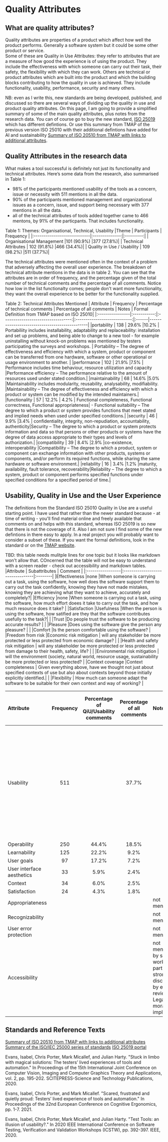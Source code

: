 # Quality Attributes

## What are quality attributes?
Quality attributes are properties of a product which affect how well the product performs. Generally a software system but it could be some other product or service.  
Some of these are Quality in Use Attributes: they refer to attributes that are a measure of how good the experience is of using the product. They include the effectiveness with which someone can carry out their task, their safety, the flexibility with which they can work. 
Others are technical or product attributes which are built into the product and which the building blocks contributing to how the quality in use is achieved. They include functionality, usability, performance, security and many others.  

NB: even as I write this, new standards are being developed, published, and discussed so there are several ways of dividing up the quality in use and product quality attributes. 
On this page, I am going to provide a simplified summary of some of the main quality attributes, plus notes from the research data. 
You can of course go to buy the new standard, [ISO 25019](https://www.iso.org/standard/78177.html) which has different defintions.
Or use this summary from TMAP of the previous version ISO 25010 with their additional defintions have added for AI and sustainability [Summary of ISO 20510 from TMAP with links to additional attributes](https://www.tmap.net/wiki/quality-characteristics). 

## Quality Attributes in the research data
What makes a tool successful is definitely not just its functionality and technical attributes. Here’s some data from the research, also summarised in Table 1:

- 98% of the participants mentioned usability of the tools as a concern, issue or necessity with 511 mentions in all the data.
- 90% of the participants mentioned management and organizational issues as a concern, issue, and support being necessary with 377 mentions in all the data.
- all of the technical attributes of tools added together came to 466 mentons, by 91% of the particpants. That includes functionality.

Table 1: Themes: Organisational, Technical, Usability
|Theme                        |	Participants   |	Frequency |
|:----------------------------|:--------------:|:---------:|
| Organisational Management   |101 (90.9%)     |377 (27.8%)|
| Technical Attributes        |	102 (91.8%)    |466 (34.4%)|
| Quality in Use / Usability  |	109 (98.2%)    |511 (37.7%)|


The technical attributes were mentioned often in the context of a problem that adversely affecting the overall user experience. The breakdown of technical attribute mentions in the data is in table 2. You can see that the attributes are in order of frequency, and the percentage given of the total number of technical comments and the percentage of all comments. Notice how low in the list functionalty comes; people don't want more functionality, they want the overall experience to be better for the functionality supplied.

Table 2: Technical Attributes Mentioned
| Attribute       | Frequency   | Percentage of technical comments   | Percentage of all comments   | Notes | Formal Definition from TMAP based on ISO 25010|
|:----------------|:-----------:|:----------------------------------:|:----------------------------:|:------|-----------------------------------------------|
|portability      |	138         | 29.6%                              |10.2%                         | Portabiliity includes installability, adaptability and replaceability: installation and set up problems, and being able to change to a new tool - for example uninstalling without knock-on problems was mentioned by testers participating the surveys and workshops. | Portability – The degree of effectiveness and efficiency with which a system, product or component can be transferred from one hardware, software or other operational or usage environment to another. |
|performance      |	102         | 21.9%                              |7.5%                          | Performance includes time behaviour, resource utilization and capacity |Performance efficiency – The performance relative to the amount of resources used under stated condition.|
|maintainability  | 68          | 14.6%                              |5.0%                          |Maintainability includes modularity, reusability, analysability, modifiability.  |Maintainability – The degree of effectiveness and efficiency with which a product or system can be modified by the intended maintainers.|
|functionality    | 57          | 12.2%                              | 4.2%                         | Functional completeness, Functional correctness, Functional appropriateness| - Functional suitability – The degree to which a product or system provides functions that meet stated and implied needs when used under specified conditions.|
|security	      | 46          | 9.9%                               |3.4%                          | confidentiality, integrity, non-repudiation, accountability, authenticity|Security – The degree to which a product or system protects information and data so that persons or other products or systems have the degree of data access appropriate to their types and levels of authorization.|
|compatibility	  | 39          | 8.4%                               |2.9%                          |co-existence, interoperability |Compatibility – The degree to which a product, system or component can exchange information with other products, systems or components, and/or perform its required functions, while sharing the same hardware or software environment.|
|reliability	  | 16          | 3.4%                               |1.2%                          |maturity, availability, fault tolerance, recoverability|Reliability – The degree to which a system, product or component performs specified functions under specified conditions for a specified period of time.|
  
## Usability, Quality in Use and the User Experience

The definitions from the Standard ISO 25010 Quality in Use are a useful starting point. I have used that rather than the newer standard because - at time of writing - you'll find material online and freely available that comments on and helps with this standard, whereas ISO 25019 is so new that there is not the coverage of it. Also I am not sure I find some of the new defintions in there easy to apply. In a real project you will probably want to consider a subset of these. If you want the formal definitions, look in the standard or on the [TMAP website](https://www.tmap.net/wiki/quality-characteristics).

TBD: this table needs mulitple lines for one topic but it looks like markdown won't allow that. COncerned that the table will not be easy to understand with a screen reader - check out accessibility and markdown tables. 
|Attribute         | Subattributes                    | Comment |
|:-----------------|:---------------------------------|:--------|
|Effectiveness     |none                              |When someone is carrying out a task, using the software, how well does the software support them to carry out the task confidently, knowing they have not made mistakes, knowing they are achieving what they want to achieve, accurately and completely?|
|Efficiency        |none                              |When someone is carrying out a task, using the software, how much effort doees it take to carry out the task, and how much resource does it take?                  |
|Satisfaction      |Usefulness                        |When the person is using the software, how satified are they that the software contributes usefully to the task?|
|                  |Trust                             |Do people trust the software to be producing accurate results?   |
|                  |Pleasure                          |Does using the software give the person any pleasure?   |
|                  |Comfort                           |Is the person comfortable using the software?    |
|Freedom from risk |Economic risk mitigation          | will any stakeholder be more protected or less protected from economic damage? |
|                  |Health and safety risk mitigation | will any stakeholder be more protected or less protected from damage to their health, safety, life? | 
|                  |Environmental risk mitigation     | will the environment (society, natural world, resource usage, sustainability be more protected or less protected?  |
|Context coverage  |Context completeness              | Given everything above, have we thought not just about specified contexts of use but also about contexts beyond those initially explicitly identified.|
|                  |Flexibility                       |  How much can someone adapt the software to be suitable for their own context and way of working? |




| Attribute       | Frequency   | Percentage of QiU/Usability comments   | Percentage of all comments   | Notes | Formal Definition from TMAP based on ISO 25010|
|:----------------|:-----------:|:--------------------------------------:|:----------------------------:|:------|-----------------------------------------------|
|  Usability      |   511       |                                        | 37.7%                        |       |Usability is the degree to which a product or system can be used by specified users to achieve specified goals with effectiveness, efficiency and satisfaction in a specified context of use.                    |
| Operability     | 250         | 44.4%                                  | 18.5%                         |
| Learnability    | 125         | 22.2%                                  | 9.2%                          |
| User goals      |  97         | 17.2%                                  | 7.2%                          |
| User interface aesthetics |33 | 5.9%                                   | 2.4%                          | 
| Context         | 34          | 6.0%                                   | 2.5%
| Satisfaction    | 24          | 4.3%                                   | 1.8% 
| Appropriateness ||||not mentioned||
| Recognizability||||not mentioned||
| User error protection||||not mentioned||
| Accessibility||||not mentioned by survey or workshop participants, strongly discussed by expert reviewer. Legal and moral implications||
  

 
## Standards and Reference Texts

[Summary of ISO 20510 from TMAP with links to additional attributes](https://www.tmap.net/wiki/quality-characteristics)
[Summary of the ISO/IEC 25000 series of standards](https://iso25000.com/index.php/en/iso-25000-standards)
[ISO 25019 portal](https://www.iso.org/standard/78177.html)

Evans, Isabel, Chris Porter, Mark Micallef, and Julian Harty. "Stuck in limbo with magical solutions: The testers’ lived experiences of tools and automation." In Proceedings of the 15th International Joint Conference on Computer Vision, Imaging and Computer Graphics Theory and Applications, vol. 2, pp. 195-202. SCITEPRESS-Science and Technology Publications, 2020.

Evans, Isabel, Chris Porter, and Mark Micallef. "Scared, frustrated and quietly proud: Testers’ lived experience of tools and automation." In Proceedings of the 32nd European Conference on Cognitive Ergonomics, pp. 1-7. 2021.

Evans, Isabel, Chris Porter, Mark Micallef, and Julian Harty. "Test Tools: an illusion of usability?." In 2020 IEEE International Conference on Software Testing, Verification and Validation Workshops (ICSTW), pp. 392-397. IEEE, 2020.



